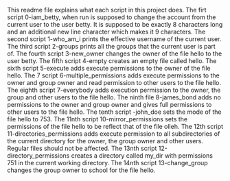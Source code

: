 This readme file explains what each script in this project does.
The firt script 0-iam_betty, when run is supposed to change the account from the current user to the user betty. It is supposed to be exactly 8 characters long and an additional new line character which makes it 9 characters.
The second script 1-who_am_i prints the effective username of the current user.
The third script 2-groups prints all the groups that the current user is part of.
The fourth script 3-new_owner changes the owner of the file hello to the user betty.
The fifth script 4-empty creates an empty file called hello.
The sixth script 5-execute adds execute permissions to the owner of the file hello.
The 7 script 6-multiple_permissions adds execute permissions to the owner and group owner and read permission to other users to the file hello.
The eighth script 7-everybody adds execution permission to the owner, the group and other users to the file hello.
The ninth file 8-james_bond adds no permissions to the owner and group owner and gives full permissions to other users to the file hello.
The tenth script -john_doe sets the mode of the file hello to 753.
The 11nth script 10-mirror_permissions sets the permissions of the file hello to be reflect that of the file olleh.
The 12th script 11-directories_permissions adds execute permission to all subdirectories of the current directory for the owner, the group owner and other users. Regular files should not be affected.
The 13nth script 12-directory_permissions creates a directory called my_dir with permissions 751 in the current working directory.
The 14nth script 13-change_group changes the group owner to school for the file hello.
